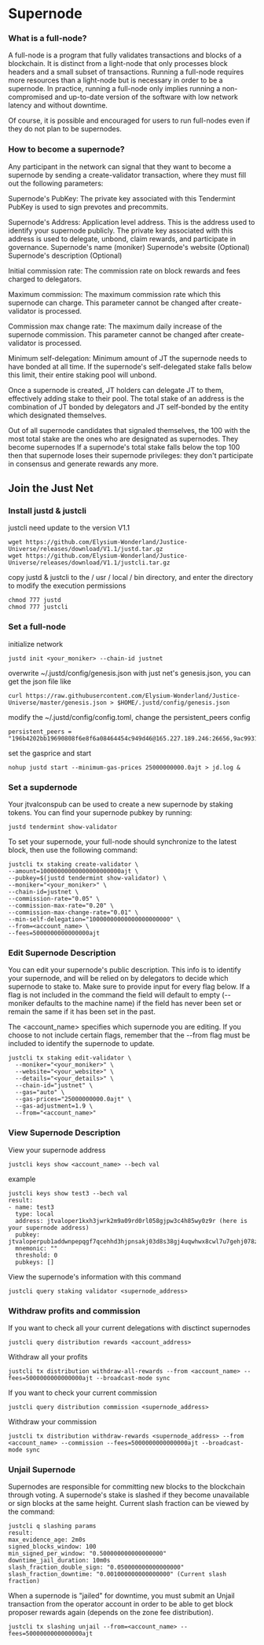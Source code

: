 # Supernode

### What is a full-node?
A full-node is a program that fully validates transactions and blocks of a blockchain. It is distinct from a light-node that only processes block headers and a small subset of transactions. Running a full-node requires more resources than a light-node but is necessary in order to be a supernode. In practice, running a full-node only implies running a non-compromised and up-to-date version of the software with low network latency and without downtime.

Of course, it is possible and encouraged for users to run full-nodes even if they do not plan to be supernodes.

### How to become a supernode?
Any participant in the network can signal that they want to become a supernode by sending a create-validator transaction, where they must fill out the following parameters:

Supernode's PubKey: The private key associated with this Tendermint PubKey is used to sign prevotes and precommits. 

Supernode's Address: Application level address. This is the address used to identify your supernode publicly. The private key associated with this address is used to delegate, unbond, claim rewards, and participate in governance.
Supernode's name (moniker)
Supernode's website (Optional)
Supernode's description (Optional)

Initial commission rate: The commission rate on block rewards and fees charged to delegators.

Maximum commission: The maximum commission rate which this supernode can charge. This parameter cannot be changed after create-validator is processed.

Commission max change rate: The maximum daily increase of the supernode  commission. This parameter cannot be changed after create-validator is processed.

Minimum self-delegation: Minimum amount of JT the supernode needs to have bonded at all time. If the supernode's self-delegated stake falls below this limit, their entire staking pool will unbond.

Once a supernode is created, JT holders can delegate JT to them, effectively adding stake to their pool. The total stake of an address is the combination of JT bonded by delegators and JT self-bonded by the entity which designated themselves.

Out of all supernode candidates that signaled themselves, the 100 with the most total stake are the ones who are designated as supernodes. They become supernodes If a supernode's total stake falls below the top 100 then that supernode loses their supernode privileges: they don't participate in consensus and generate rewards any more.

## Join the Just Net

### Install justd & justcli
justcli need update to the version V1.1
```
wget https://github.com/Elysium-Wonderland/Justice-Universe/releases/download/V1.1/justd.tar.gz
wget https://github.com/Elysium-Wonderland/Justice-Universe/releases/download/V1.1/justcli.tar.gz
```
copy justd & justcli to the / usr / local / bin directory, and enter the directory to modify the execution permissions
```
chmod 777 justd
chmod 777 justcli
```

### Set a full-node
initialize network
```
justd init <your_moniker> --chain-id justnet
```
overwrite ~/.justd/config/genesis.json with just net's genesis.json, you can get the json file like
```
curl https://raw.githubusercontent.com/Elysium-Wonderland/Justice-Universe/master/genesis.json > $HOME/.justd/config/genesis.json
```
modify the ~/.justd/config/config.toml, change the persistent_peers config
```
persistent_peers = "196b4202bb19690808f6e8f6a08464454c949d46@165.227.189.246:26656,9ac993102af9256dc44d9bb3e2e6d59bd8bbef66@157.245.215.213:26656,f3151e9e52dfe96788def701016f017dbb8189be@47.244.49.18:26656"
```
set the gasprice and start
```
nohup justd start --minimum-gas-prices 25000000000.0ajt > jd.log &
```

### Set a supdernode
Your jtvalconspub can be used to create a new supernode by staking tokens. You can find your supernode pubkey by running:
```
justd tendermint show-validator
```
To set your supernode, your full-node should synchronize to the latest block, then use the following command:
```
justcli tx staking create-validator \
--amount=10000000000000000000000ajt \
--pubkey=$(justd tendermint show-validator) \
--moniker="<your_moniker>" \
--chain-id=justnet \
--commission-rate="0.05" \
--commission-max-rate="0.20" \
--commission-max-change-rate="0.01" \
--min-self-delegation="10000000000000000000000" \
--from=<account_name> \
--fees=5000000000000000ajt
```

### Edit Supernode Description
You can edit your supernode's public description. This info is to identify your supernode, and will be relied on by delegators to decide which supernode to stake to. Make sure to provide input for every flag below. If a flag is not included in the command the field will default to empty (--moniker defaults to the machine name) if the field has never been set or remain the same if it has been set in the past.

The <account_name> specifies which supernode you are editing. If you choose to not include certain flags, remember that the --from flag must be included to identify the supernode to update.

```
justcli tx staking edit-validator \
  --moniker="<your_moniker>" \
  --website="<your_website>" \
  --details="<your_details>" \
  --chain-id="justnet" \
  --gas="auto" \
  --gas-prices="25000000000.0ajt" \
  --gas-adjustment=1.9 \
  --from="<account_name>"
```

### View Supernode Description
View your supernode address
```
justcli keys show <account_name> --bech val
```
example
```
justcli keys show test3 --bech val 
result:
- name: test3
  type: local
  address: jtvaloper1kxh3jwrk2m9a09rd0rl058gjpw3c4h85wy0z9r (here is your supernode address)
  pubkey: jtvaloperpub1addwnpepqgf7qcehhd3hjpnsakj03d8s38gj4uqwhwx8cwl7u7gehj078zh8v2c8q4f
  mnemonic: ""
  threshold: 0
  pubkeys: []
```
View the supernode's information with this command
```
justcli query staking validator <supernode_address>
```
### Withdraw profits and commission
If you want to check all your current delegations with disctinct supernodes
```
justcli query distribution rewards <account_address>
```
Withdraw all your profits
```
justcli tx distribution withdraw-all-rewards --from <account_name> --fees=5000000000000000ajt --broadcast-mode sync
```
If you want to check your current commission
```
justcli query distribution commission <supernode_address>
```
Withdraw your commission
```
justcli tx distribution withdraw-rewards <supernode_address> --from <account_name> --commission --fees=5000000000000000ajt --broadcast-mode sync
```

### Unjail Supernode
Supernodes are responsible for committing new blocks to the blockchain through voting. A supernode's stake is slashed if they become unavailable or sign blocks at the same height. Current slash fraction can be viewed by the command:
```
justcli q slashing params
result:
max_evidence_age: 2m0s
signed_blocks_window: 100
min_signed_per_window: "0.500000000000000000"
downtime_jail_duration: 10m0s
slash_fraction_double_sign: "0.050000000000000000"
slash_fraction_downtime: "0.001000000000000000" (Current slash fraction)
```

When a supernode is "jailed" for downtime, you must submit an Unjail transaction from the operator account in order to be able to get block proposer rewards again (depends on the zone fee distribution).
```
justcli tx slashing unjail --from=<account_name> --fees=5000000000000000ajt
```
